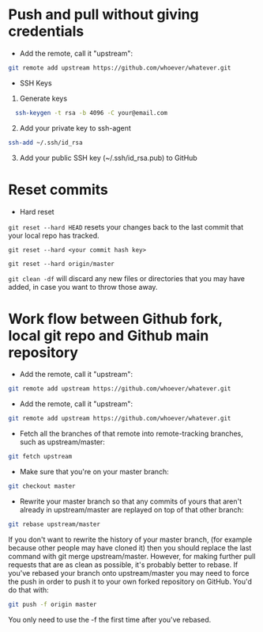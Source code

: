 # Push and pull without giving credentials
* Add the remote, call it "upstream":
```bash
git remote add upstream https://github.com/whoever/whatever.git
```
* SSH Keys
1. Generate keys
```bash
  ssh-keygen -t rsa -b 4096 -C your@email.com
```
2. Add your private key to ssh-agent 
```bash
ssh-add ~/.ssh/id_rsa
```

3. Add your public SSH key (~/.ssh/id_rsa.pub) to GitHub

# Reset commits
* Hard reset

`git reset --hard HEAD` resets your changes back to the last commit that your local repo has tracked.

`git reset --hard <your commit hash key>`

`git reset --hard origin/master`

`git clean -df` will discard any new files or directories that you may have added, in case you want to throw those away.

# Work flow between Github fork, local git repo and Github main repository
* Add the remote, call it "upstream":
```bash
git remote add upstream https://github.com/whoever/whatever.git
```
* Add the remote, call it "upstream":
```bash
git remote add upstream https://github.com/whoever/whatever.git
```
* Fetch all the branches of that remote into remote-tracking branches, such as upstream/master:
```bash
git fetch upstream
```
* Make sure that you're on your master branch:
```bash
git checkout master
```
* Rewrite your master branch so that any commits of yours that aren't already in upstream/master are replayed on top of that other branch:
```bash
git rebase upstream/master
```
If you don't want to rewrite the history of your master branch, (for example because other people may have cloned it) then you should replace the last command with git merge upstream/master. However, for making further pull requests that are as clean as possible, it's probably better to rebase.
If you've rebased your branch onto upstream/master you may need to force the push in order to push it to your own forked repository on GitHub. You'd do that with:
```bash
git push -f origin master
```
You only need to use the -f the first time after you've rebased.
